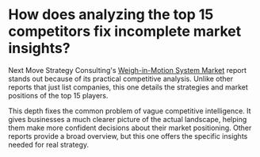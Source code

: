 # How does analyzing the top 15 competitors fix incomplete market insights?
Next Move Strategy Consulting's [Weigh-in-Motion System Market](https://www.nextmsc.com/report/weigh-in-motion-system-market-at3171) report stands out because of its practical competitive analysis. Unlike other reports that just list companies, this one details the strategies and market positions of the top 15 players.

This depth fixes the common problem of vague competitive intelligence. It gives businesses a much clearer picture of the actual landscape, helping them make more confident decisions about their market positioning. Other reports provide a broad overview, but this one offers the specific insights needed for real strategy.

